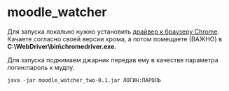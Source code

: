 # moodle_watcher

Для запуска локально нужно установить [драйвер к браузеру Chrome](https://sites.google.com/a/chromium.org/chromedriver/downloads).
Качаете согласно своей версии хрома, а потом помещаете (ВАЖНО) в **C:\WebDriver\bin\chromedriver.exe.**

Для запуска поднимаем джарник передав ему в качестве параметра логин:пароль к мудлу.

```
java -jar moodle_watcher_two-0.1.jar ЛОГИН:ПАРОЛЬ
```

